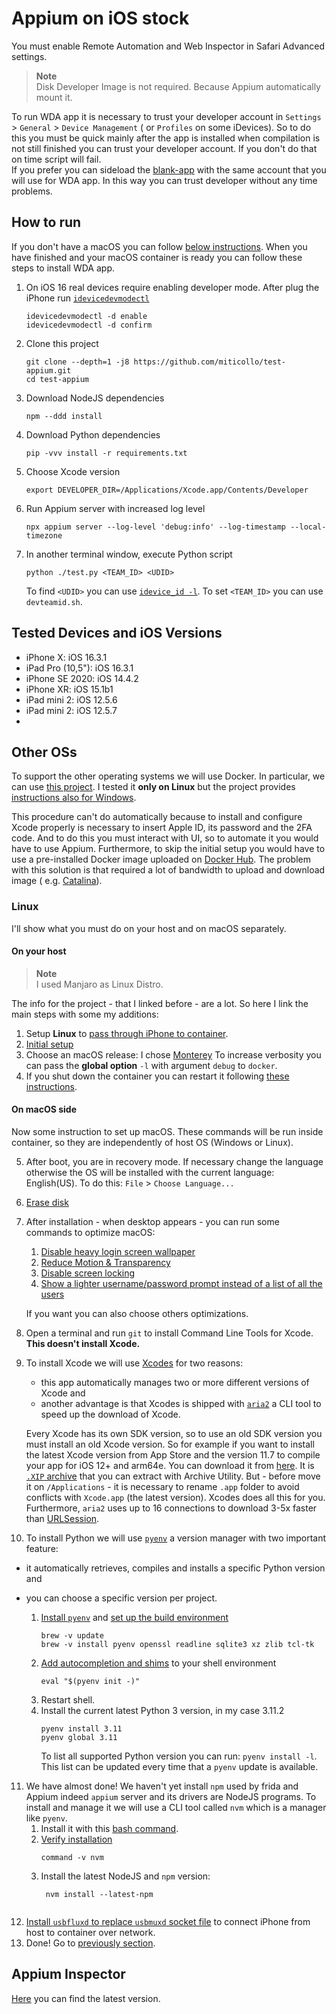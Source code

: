 # Appium on iOS stock

You must enable Remote Automation and Web Inspector in Safari Advanced settings.

> **Note**<br/>
> Disk Developer Image is not required.
> Because Appium automatically mount it.

To run WDA app it is necessary to trust your developer account in `Settings` > `General` > `Device Management` (
or `Profiles` on some iDevices).
So to do this you must be quick mainly after the app is installed when compilation is not still finished you can trust
your developer account.
If you don't do that on time script will fail.<br/>
If you prefer you can sideload the [blank-app](https://github.com/miticollo/blank-app/releases/latest) with the same
account that you will use for WDA app.
In this way you can trust developer without any time problems.

## How to run

If you don't have a macOS you can follow [below instructions](#other-oss).
When you have finished and your macOS container is ready you can follow these steps to install WDA app.

1. On iOS 16 real devices require enabling developer mode.
   After plug the iPhone
   run [`idevicedevmodectl`](https://github.com/libimobiledevice/libimobiledevice/blob/master/tools/idevicedevmodectl.c)
   ```shell
   idevicedevmodectl -d enable
   idevicedevmodectl -d confirm
   ```
2. Clone this project
   ```shell
   git clone --depth=1 -j8 https://github.com/miticollo/test-appium.git
   cd test-appium
   ```
3. Download NodeJS dependencies
   <span><!-- https://appium.github.io/appium/docs/en/latest/quickstart/install/ --></span>
   ```shell
   npm --ddd install
   ```
4. Download Python dependencies
   <span><!-- https://stackoverflow.com/a/15593865 --></span>
   <span><!-- https://appium.github.io/appium/docs/en/latest/quickstart/test-py/ --></span>
   ```shell
   pip -vvv install -r requirements.txt
   ```
5. Choose Xcode version
   <span><!-- https://appium.github.io/appium-xcuitest-driver/latest/multiple-xcode-versions/ --></span>
   ```shell
   export DEVELOPER_DIR=/Applications/Xcode.app/Contents/Developer
   ```
6. Run Appium server with increased log level
   <span><!-- https://stackoverflow.com/a/45164863 --></span>
   ```shell
   npx appium server --log-level 'debug:info' --log-timestamp --local-timezone
   ```
7. In another terminal window, execute Python script
   <span><!-- https://appium.github.io/appium/docs/en/2.0/quickstart/test-py/ --></span>
   <span><!-- python ./test.py 'HS5TZXKJZJ' $(idevice_id -l) --></span>
   ```shell
   python ./test.py <TEAM_ID> <UDID>
   ```
   To find `<UDID>` you can
   use [`idevice_id -l`](https://github.com/libimobiledevice/libimobiledevice/blob/master/tools/idevice_id.c).
   To set `<TEAM_ID>` you can use `devteamid.sh`.

## Tested Devices and iOS Versions

- iPhone X: iOS 16.3.1
- iPad Pro (10,5"): iOS 16.3.1
- iPhone SE 2020: iOS 14.4.2
- iPhone XR: iOS 15.1b1
- iPad mini 2: iOS 12.5.6
- iPad mini 2: iOS 12.5.7
-

## Other OSs

To support the other operating systems we will use Docker.
In particular, we can use [this project](https://github.com/sickcodes/Docker-OSX).
I tested it **only on Linux** but the project
provides [instructions also for Windows](https://github.com/sickcodes/Docker-OSX#id-like-to-run-docker-osx-on-windows).

This procedure can't do automatically because to install and configure Xcode properly is necessary to insert Apple ID,
its password and the 2FA code.
And to do this you must interact with UI, so to automate it you would have to use Appium.
Furthermore, to skip the initial setup you would have to use a pre-installed Docker image uploaded
on [Docker Hub](https://hub.docker.com).
The problem with this solution is that required a lot of bandwidth to upload and download image (
e.g. [Catalina](https://github.com/sickcodes/Docker-OSX#run-catalina-pre-installed-)).

### Linux

I'll show what you must do on your host and on macOS separately.

#### On your host

> **Note**<br/>
> I used Manjaro as Linux Distro.

The info for the project - that I linked before - are a lot.
So here I link the main steps with some my additions:

1. Setup **Linux**
   to [pass through iPhone to container](https://github.com/sickcodes/Docker-OSX#usbfluxd-iphone-usb---network-style-passthrough-osx-kvm-docker-osx).
2. [Initial setup](https://github.com/sickcodes/Docker-OSX#initial-setup)
3. Choose an macOS release: I chose [Monterey](https://github.com/sickcodes/Docker-OSX#monterey-)
   To increase verbosity you can pass the **global option** `-l` with argument `debug` to `docker`.
4. If you shut down the container you can restart it
   following [these instructions](https://github.com/sickcodes/Docker-OSX#start-the-same-container-later-persistent-disk).

#### On macOS side

Now some instruction to set up macOS.
These commands will be run inside container, so they are independently of host OS (Windows or Linux).

5. After boot, you are in recovery mode.
   If necessary change the language otherwise the OS will be installed with the current language: English(US).
   To do this: `File` > `Choose Language...`
6. [Erase disk](https://github.com/sickcodes/Docker-OSX#additional-boot-instructions-for-when-you-are-creating-your-container)
7. After installation - when desktop appears - you can run some commands to optimize macOS:
   1. [Disable heavy login screen wallpaper](https://github.com/sickcodes/osx-optimizer#disable-heavy-login-screen-wallpaper)
   2. [Reduce Motion & Transparency](https://github.com/sickcodes/osx-optimizer#reduce-motion--transparency)
   3. [Disable screen locking](https://github.com/sickcodes/osx-optimizer#disable-screen-locking)
   4. [Show a lighter username/password prompt instead of a list of all the users](https://github.com/sickcodes/osx-optimizer#show-a-lighter-usernamepassword-prompt-instead-of-a-list-of-all-the-users)

   If you want you can also choose others optimizations.
8. Open a terminal and run `git` to install Command Line Tools for Xcode.
   **This doesn't install Xcode.**
9. To install Xcode we will use [Xcodes](https://github.com/RobotsAndPencils/XcodesApp) for two reasons:
   - this app automatically manages two or more different versions of Xcode and
   - another advantage is that Xcodes is shipped with [`aria2`](https://aria2.github.io/) a CLI tool to speed up the
     download of Xcode.

   Every Xcode has its own SDK version, so to use an old SDK version you must install an old Xcode version.
   So for example if you want to install the latest Xcode version from App Store and the version 11.7 to compile your
   app for iOS 12+ and arm64e.
   You can download it
   from [here](https://developer.apple.com/services-account/download?path=/Developer_Tools/Xcode_11.7/Xcode_11.7.xip).
   It is [`.XIP` archive](https://github.com/saagarjha/unxip#design) that you can extract with Archive Utility.
   But - before move it on `/Applications` - it is necessary to rename `.app` folder to avoid conflicts
   with `Xcode.app` (the latest version).
   Xcodes does all this for you.
   Furthermore, `aria2` uses up to 16 connections to download 3-5x faster
   than [URLSession](https://developer.apple.com/documentation/foundation/urlsession).
10. To install Python we will use [`pyenv`](https://github.com/pyenv/pyenv) a version manager with two important
    feature:
   - it automatically retrieves, compiles and installs a specific Python version and
   - you can choose a specific version per project.

      1. [Install `pyenv`](https://github.com/pyenv/pyenv#homebrew-in-macos)
         and [set up the build environment](https://github.com/pyenv/pyenv/wiki#suggested-build-environment)
         ```shell
         brew -v update
         brew -v install pyenv openssl readline sqlite3 xz zlib tcl-tk
         ```
      2. [Add autocompletion and shims](https://github.com/pyenv/pyenv#advanced-configuration) to your shell environment
         ```shell
         eval "$(pyenv init -)"
         ```
      3. Restart shell.
      4. Install the current latest Python 3 version, in my case 3.11.2
         ```shell
         pyenv install 3.11
         pyenv global 3.11
         ```
         To list all supported Python version you can run: `pyenv install -l`.
         This list can be updated every time that a `pyenv` update is available.

11. We have almost done!
    We haven't yet install `npm` used by frida and Appium indeed `appium` server and its drivers are NodeJS programs.
    To install and manage it we will use a CLI tool called `nvm` which is a manager like `pyenv`.
      1. Install it with this [bash command](https://github.com/nvm-sh/nvm#install--update-script).
      2. [Verify installation](https://github.com/nvm-sh/nvm#verify-installation)
         ```shell
         command -v nvm
         ```
      3. Install the latest NodeJS and `npm` version:
         ```shell
          nvm install --latest-npm
      ```
12. [Install `usbfluxd` to replace `usbmuxd` socket file](https://github.com/sickcodes/Docker-OSX#connect-to-a-host-running-usbfluxd)
    to connect iPhone from host to container over network.
13. Done! Go to [previously section](#how-to-run).

## Appium Inspector

[Here](https://github.com/appium/appium-inspector/releases/tag/v2023.3.1) you can find the latest version.
